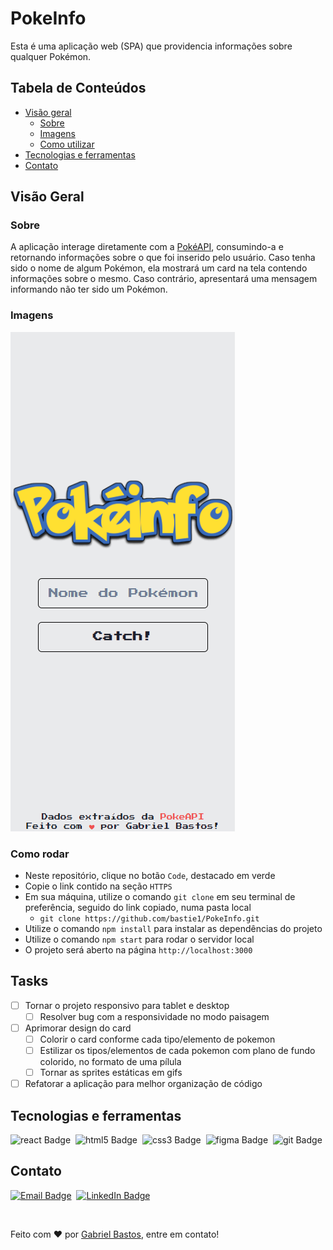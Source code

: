 # PokeInfo

Esta é uma aplicação web (SPA) que providencia informações sobre qualquer Pokémon.

## Tabela de Conteúdos

- [Visão geral](#visão-geral)
  - [Sobre](#sobre)
  - [Imagens](#imagens)
  - [Como utilizar](#como-utilizar)
- [Tecnologias e ferramentas](#tecnologias-e-ferramentas)
- [Contato](#contato)

## Visão Geral

### Sobre

A aplicação interage diretamente com a [PokéAPI](https://pokeapi.co/), consumindo-a e retornando informações sobre o que foi inserido pelo usuário. Caso tenha sido o nome de algum Pokémon, ela mostrará um card na tela contendo informações sobre o mesmo. Caso contrário, apresentará uma mensagem informando não ter sido um Pokémon.

### Imagens
![Pokeinfo App](public/assets/images/pokeinfo-mobile.png "Aplicativo mobile")

### Como rodar

- Neste repositório, clique no botão `Code`, destacado em verde
- Copie o link contido na seção `HTTPS`
- Em sua máquina, utilize o comando `git clone` em seu terminal de preferência, seguido do link copiado, numa pasta local
  - `git clone https://github.com/bastie1/PokeInfo.git`
- Utilize o comando `npm install` para instalar as dependências do projeto
- Utilize o comando `npm start` para rodar o servidor local
- O projeto será aberto na página `http://localhost:3000`

## Tasks

- [ ] Tornar o projeto responsivo para tablet e desktop
  - [ ] Resolver bug com a responsividade no modo paisagem
- [ ] Aprimorar design do card
  - [ ] Colorir o card conforme cada tipo/elemento de pokemon
  - [ ] Estilizar os tipos/elementos de cada pokemon com plano de fundo colorido, no formato de uma pílula
  - [ ] Tornar as sprites estáticas em gifs
- [ ] Refatorar a aplicação para melhor organização de código

## Tecnologias e ferramentas

<img src="https://img.shields.io/badge/React-20232A?style=for-the-badge&logo=react&logoColor=61DAFB" alt="react Badge">&nbsp;
<img src="https://img.shields.io/badge/HTML5-E34F26?style=for-the-badge&logo=html5&logoColor=white" alt="html5 Badge">&nbsp;
<img src="https://img.shields.io/badge/CSS3-1572B6?style=for-the-badge&logo=css3&logoColor=white" alt="css3 Badge">&nbsp;
<img src="https://img.shields.io/badge/Figma-F24E1E?style=for-the-badge&logo=figma&logoColor=white" alt="figma Badge">&nbsp;
<img src="https://img.shields.io/badge/GIT-E44C30?style=for-the-badge&logo=git&logoColor=white" alt="git Badge">&nbsp;

## Contato

<a href="mailto:ggbstos@gmail.com" target="_blank"><img src="https://img.shields.io/badge/Gmail-D14836?style=for-the-badge&logo=gmail&logoColor=white" alt="Email Badge"></a>&nbsp;
<a href="https://www.linkedin.com/in/gbstos" target="_blank"><img src="https://img.shields.io/badge/LinkedIn-0077B5?style=for-the-badge&logo=linkedin&logoColor=white" alt="LinkedIn Badge"></a>&nbsp;

<br>

Feito com ❤️ por [Gabriel Bastos](https://github.com/bastie1), entre em contato!
